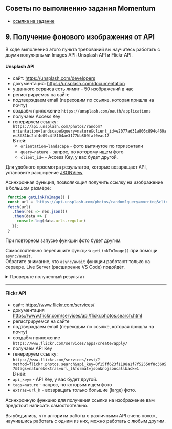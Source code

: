 ## Советы по выполнению задания Momentum
- [ссылка на задание](momentum-stage1.md)

## 9. Получение фонового изображения от API

В ходе выполнения этого пункта требований вы научитесь работать с двумя популярными Images API: Unsplash API и Flickr API.

#### Unsplash API
- сайт: https://unsplash.com/developers
- документация: https://unsplash.com/documentation
- у данного сервиса есть лимит - 50 изображений в час
- регистрируемся на сайте
- подтверждаем email (переходим по ссылке, которая пришла на почту)
- создаём приложение `https://unsplash.com/oauth/applications`
- получаем Access Key
- генерируем ссылку:  
`https://api.unsplash.com/photos/random?orientation=landscape&query=nature&client_id=e2077ad31a806c894c460aec8f81bc2af4d09c4f8104ae3177bb809faf0eac17`  
В ней:  
  - `orientation=landscape` - фото вытянутое по горизонтали
  - `query=nature` - запрос, по которому ищем фото
  - `client_id=` - Access Key, у вас будет другой.

Для удобного просмотра результатов, которые возвращает API, установите расширение [JSONView](https://chrome.google.com/webstore/detail/jsonview/chklaanhfefbnpoihckbnefhakgolnmc?hl=ru)

Асинхронная функция, позволяющия получить ссылку на изображение в большом размере:

```js
 function getLinkToImage() {
 const url = 'https://api.unsplash.com/photos/random?query=morning&client_id=e2077ad31a806c894c460aec8f81bc2af4d09c4f8104ae3177bb809faf0eac17';
 fetch(url)
   .then(res => res.json())
   .then(data => {
     console.log(data.urls.regular)
   });
 }
 ```

 При повторном запуске функции фото будет другим.

 Самостоятельно перепишите функцию `getLinkToImage()` при помощи `async/await`.  
 Обратите внимание, что `async/await` функции работают только на сервере. Live Server (расширение VS Code) подойдёт.

<details>
  <summary>Проверьте полученный результат</summary>

  ```js
 async function getLinkToImage() {
   const url = 'https://api.unsplash.com/photos/random?query=morning&client_id=e2077ad31a806c894c460aec8f81bc2af4d09c4f8104ae3177bb809faf0eac17';
   const res = await fetch(url);
   const data = await res.json();
   console.log(data.urls.regular)
 }
  ```
</details>

---

#### Flickr API
- сайт: https://www.flickr.com/services/
- документация https://www.flickr.com/services/api/flickr.photos.search.html
- регистрируемся на сайте
- подтверждаем email (переходим по ссылке, которая пришла на почту)
- создаём приложение `https://www.flickr.com/services/apps/create/apply/`
- получаем API Key
- генерируем ссылку:  
`https://www.flickr.com/services/rest/?method=flickr.photos.search&api_key=0f15ff623f1198a1f7f52550f8c36057&tags=nature&extras=url_l&format=json&nojsoncallback=1`  
В ней:  
- `api_key=` - API Key, у вас будет другой.
- `tags=nature` - запрос, по которым ищем фото
- `extras=url_h` - возвращать только большие (large) фото.

Асинхронную функцию для получения ссылки на изображение вам предстоит написать самостоятельно.

Вы убедились, что алгоритм работы с различными API очень похож, научившись работать с одним из них, можно работать с любым другим.